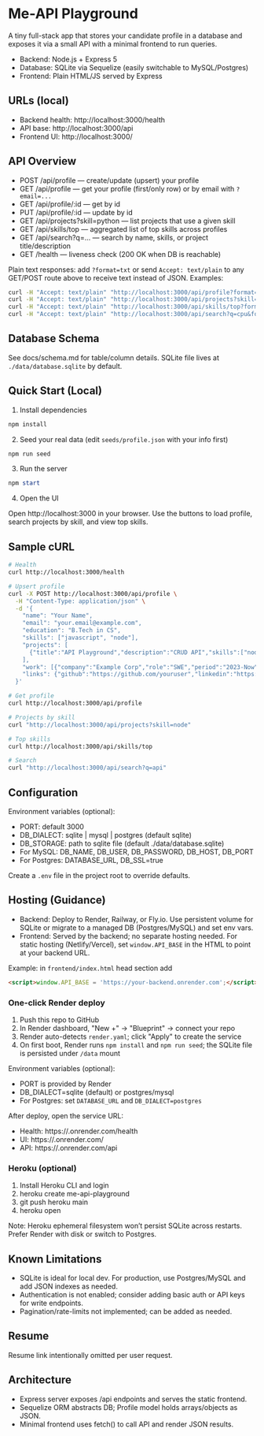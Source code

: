 # Me-API Playground

A tiny full-stack app that stores your candidate profile in a database and exposes it via a small API with a minimal frontend to run queries.

- Backend: Node.js + Express 5
- Database: SQLite via Sequelize (easily switchable to MySQL/Postgres)
- Frontend: Plain HTML/JS served by Express

## URLs (local)
- Backend health: http://localhost:3000/health
- API base: http://localhost:3000/api
- Frontend UI: http://localhost:3000/

## API Overview

- POST /api/profile — create/update (upsert) your profile
- GET /api/profile — get your profile (first/only row) or by email with `?email=...`
- GET /api/profile/:id — get by id
- PUT /api/profile/:id — update by id
- GET /api/projects?skill=python — list projects that use a given skill
- GET /api/skills/top — aggregated list of top skills across profiles
- GET /api/search?q=... — search by name, skills, or project title/description
- GET /health — liveness check (200 OK when DB is reachable)

Plain text responses: add `?format=txt` or send `Accept: text/plain` to any GET/POST route above to receive text instead of JSON. Examples:

```bash
curl -H "Accept: text/plain" "http://localhost:3000/api/profile?format=txt"
curl -H "Accept: text/plain" "http://localhost:3000/api/projects?skill=node&format=txt"
curl -H "Accept: text/plain" "http://localhost:3000/api/skills/top?format=txt"
curl -H "Accept: text/plain" "http://localhost:3000/api/search?q=cpu&format=txt"
```

## Database Schema
See docs/schema.md for table/column details. SQLite file lives at `./data/database.sqlite` by default.

## Quick Start (Local)

1) Install dependencies

```powershell
npm install
```

2) Seed your real data (edit `seeds/profile.json` with your info first)

```powershell
npm run seed
```

3) Run the server

```powershell
npm start
```

4) Open the UI

Open http://localhost:3000 in your browser. Use the buttons to load profile, search projects by skill, and view top skills.

## Sample cURL

```bash
# Health
curl http://localhost:3000/health

# Upsert profile
curl -X POST http://localhost:3000/api/profile \
  -H "Content-Type: application/json" \
  -d '{
    "name": "Your Name",
    "email": "your.email@example.com",
    "education": "B.Tech in CS",
    "skills": ["javascript", "node"],
    "projects": [
      {"title":"API Playground","description":"CRUD API","skills":["node","express"]}
    ],
    "work": [{"company":"Example Corp","role":"SWE","period":"2023-Now"}],
    "links": {"github":"https://github.com/youruser","linkedin":"https://linkedin.com/in/youruser","portfolio":"https://your-portfolio.com"}
  }'

# Get profile
curl http://localhost:3000/api/profile

# Projects by skill
curl "http://localhost:3000/api/projects?skill=node"

# Top skills
curl http://localhost:3000/api/skills/top

# Search
curl "http://localhost:3000/api/search?q=api"
```

## Configuration

Environment variables (optional):

- PORT: default 3000
- DB_DIALECT: sqlite | mysql | postgres (default sqlite)
- DB_STORAGE: path to sqlite file (default ./data/database.sqlite)
- For MySQL: DB_NAME, DB_USER, DB_PASSWORD, DB_HOST, DB_PORT
- For Postgres: DATABASE_URL, DB_SSL=true

Create a `.env` file in the project root to override defaults.

## Hosting (Guidance)

- Backend: Deploy to Render, Railway, or Fly.io. Use persistent volume for SQLite or migrate to a managed DB (Postgres/MySQL) and set env vars.
- Frontend: Served by the backend; no separate hosting needed. For static hosting (Netlify/Vercel), set `window.API_BASE` in the HTML to point at your backend URL.

Example: in `frontend/index.html` head section add

```html
<script>window.API_BASE = 'https://your-backend.onrender.com';</script>
```

### One-click Render deploy

1) Push this repo to GitHub
2) In Render dashboard, "New +" → "Blueprint" → connect your repo
3) Render auto-detects `render.yaml`; click "Apply" to create the service
4) On first boot, Render runs `npm install` and `npm run seed`; the SQLite file is persisted under `/data` mount

Environment variables (optional):
- PORT is provided by Render
- DB_DIALECT=sqlite (default) or postgres/mysql
- For Postgres: set `DATABASE_URL` and `DB_DIALECT=postgres`

After deploy, open the service URL:
- Health: https://<your-service>.onrender.com/health
- UI: https://<your-service>.onrender.com/
- API: https://<your-service>.onrender.com/api

### Heroku (optional)

1) Install Heroku CLI and login
2) heroku create me-api-playground
3) git push heroku main
4) heroku open

Note: Heroku ephemeral filesystem won’t persist SQLite across restarts. Prefer Render with disk or switch to Postgres.

## Known Limitations

- SQLite is ideal for local dev. For production, use Postgres/MySQL and add JSON indexes as needed.
- Authentication is not enabled; consider adding basic auth or API keys for write endpoints.
- Pagination/rate-limits not implemented; can be added as needed.

## Resume

Resume link intentionally omitted per user request.

## Architecture

- Express server exposes /api endpoints and serves the static frontend.
- Sequelize ORM abstracts DB; Profile model holds arrays/objects as JSON.
- Minimal frontend uses fetch() to call API and render JSON results.
